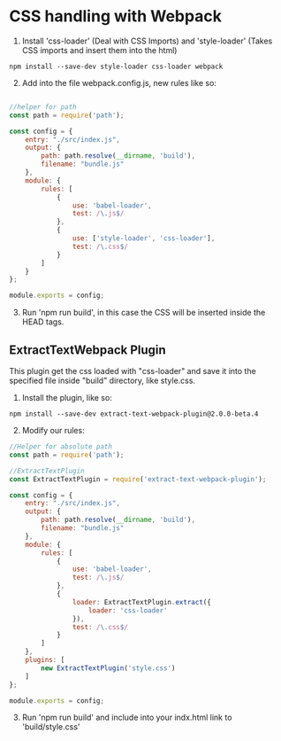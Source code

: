 # CSS handling with Webpack

1. Install 'css-loader' (Deal with CSS Imports) and 'style-loader' 
(Takes CSS imports and insert them into the html)

```shell
npm install --save-dev style-loader css-loader webpack
```

2. Add into the file webpack.config.js, new rules like so:

```javascript

//helper for path
const path = require('path');

const config = {
    entry: "./src/index.js",
    output: {
        path: path.resolve(__dirname, 'build'),
        filename: "bundle.js"
    },
    module: {
        rules: [
            {
                use: 'babel-loader',
                test: /\.js$/
            },
            {
                use: ['style-loader', 'css-loader'],
                test: /\.css$/
            }
        ]
    }
};

module.exports = config;
```

3. Run 'npm run build', in this case the CSS will be inserted inside the HEAD tags.

## ExtractTextWebpack Plugin

This plugin get the css loaded with "css-loader" and save it into the specified file inside "build" directory, like style.css.

1. Install the plugin, like so:

```shell 
npm install --save-dev extract-text-webpack-plugin@2.0.0-beta.4
```

2. Modify our rules:

```javascript
//Helper for absolute path
const path = require('path');

//ExtractTextPlugin
const ExtractTextPlugin = require('extract-text-webpack-plugin');

const config = {
    entry: "./src/index.js",
    output: {
        path: path.resolve(__dirname, 'build'),
        filename: "bundle.js"
    },
    module: {
        rules: [
            {
                use: 'babel-loader',
                test: /\.js$/
            },
            {
                loader: ExtractTextPlugin.extract({
                    loader: 'css-loader'
                }),
                test: /\.css$/
            }
        ]
    },
    plugins: [
        new ExtractTextPlugin('style.css')
    ]
};

module.exports = config;
```

3. Run 'npm run build' and include into your indx.html link to 'build/style.css'